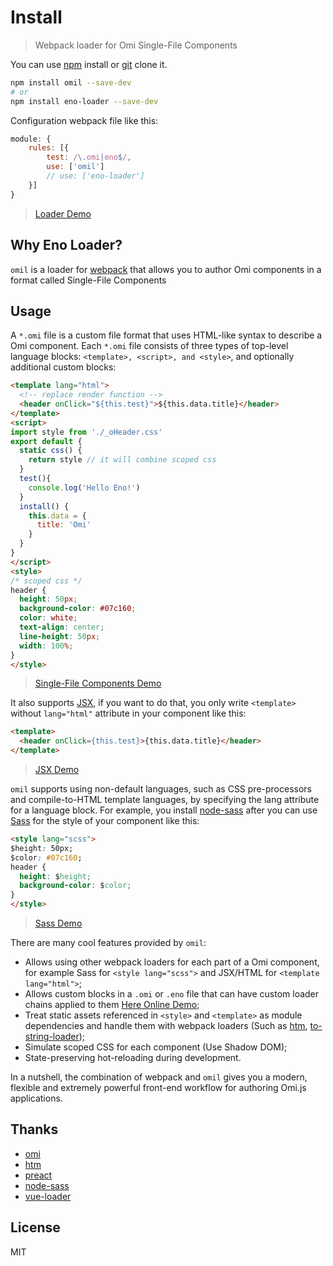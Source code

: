 # Install

> Webpack loader for Omi Single-File Components

You can use [npm](https://www.npmjs.com/package/omil) install or [git](https://github.com/Wscats/omil) clone it.
```bash
npm install omil --save-dev
# or
npm install eno-loader --save-dev
```
Configuration webpack file like this:
```js
module: {
    rules: [{
        test: /\.omi|eno$/,
        use: ['omil']
        // use: ['eno-loader']
    }]
}
```
> [Loader Demo](https://wscats.github.io/omil/dist)

## Why Eno Loader?

`omil` is a loader for [webpack](https://webpack.js.org/) that allows you to author Omi components in a format called Single-File Components

## Usage

A `*.omi` file is a custom file format that uses HTML-like syntax to describe a Omi component. Each `*.omi` file consists of three types of top-level language blocks: `<template>, <script>, and <style>`, and optionally additional custom blocks:

```html
<template lang="html">
  <!-- replace render function -->
  <header onClick="${this.test}">${this.data.title}</header>
</template>
<script>
import style from './_oHeader.css'
export default {
  static css() {
    return style // it will combine scoped css
  }
  test(){
    console.log('Hello Eno!')
  }
  install() {
    this.data = {
      title: 'Omi'
    }
  }
}
</script>
<style>
/* scoped css */
header {
  height: 50px;
  background-color: #07c160;
  color: white;
  text-align: center;
  line-height: 50px;
  width: 100%;
}
</style>
```
> [Single-File Components Demo](https://github.com/Wscats/omil/blob/master/src/components/oHeader.omi)

It also supports [JSX](https://github.com/facebook/jsx), if you want to do that, you only write `<template>` without `lang="html"` attribute in your component like this:
```html
<template>
  <header onClick={this.test}>{this.data.title}</header>
</template>
```
> [JSX Demo](https://github.com/Wscats/omil/blob/master/src/components/oPanel.omi)

`omil` supports using non-default languages, such as CSS pre-processors and compile-to-HTML template languages, by specifying the lang attribute for a language block. For example, you install [node-sass](https://www.npmjs.com/package/node-sass) after you can use [Sass](https://sass-lang.com/) for the style of your component like this:
```html
<style lang="scss">
$height: 50px;
$color: #07c160;
header {
  height: $height;
  background-color: $color;
}
</style>
```

> [Sass Demo](https://github.com/Wscats/omil/blob/master/src/components/oGallery.omi)

There are many cool features provided by `omil`:

- Allows using other webpack loaders for each part of a Omi component, for example Sass for `<style lang="scss">` and JSX/HTML for `<template lang="html">`;
- Allows custom blocks in a `.omi` or `.eno` file that can have custom loader chains applied to them [Here Online Demo](https://github.com/Wscats/omil/tree/master/src/components);
- Treat static assets referenced in `<style>` and `<template>` as module dependencies and handle them with webpack loaders (Such as [htm](https://www.npmjs.com/package/htm), [to-string-loader](https://www.npmjs.com/package/to-string-loader));
- Simulate scoped CSS for each component (Use Shadow DOM);
- State-preserving hot-reloading during development.

In a nutshell, the combination of webpack and `omil` gives you a modern, flexible and extremely powerful front-end workflow for authoring Omi.js applications.

## Thanks

* [omi](https://github.com/Tencent/omi)
* [htm](https://github.com/developit/htm)
* [preact](https://github.com/developit/preact)
* [node-sass](https://github.com/sass/node-sass)
* [vue-loader](https://github.com/vuejs/vue-loader)


## License

MIT
